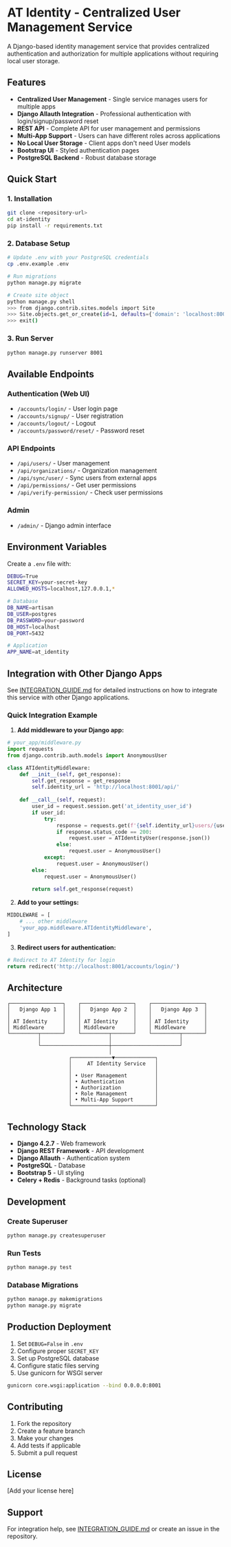 # AT Identity - Centralized User Management Service

A Django-based identity management service that provides centralized authentication and authorization for multiple applications without requiring local user storage.

## Features

- **Centralized User Management** - Single service manages users for multiple apps
- **Django Allauth Integration** - Professional authentication with login/signup/password reset
- **REST API** - Complete API for user management and permissions
- **Multi-App Support** - Users can have different roles across applications
- **No Local User Storage** - Client apps don't need User models
- **Bootstrap UI** - Styled authentication pages
- **PostgreSQL Backend** - Robust database storage

## Quick Start

### 1. Installation

```bash
git clone <repository-url>
cd at-identity
pip install -r requirements.txt
```

### 2. Database Setup

```bash
# Update .env with your PostgreSQL credentials
cp .env.example .env

# Run migrations
python manage.py migrate

# Create site object
python manage.py shell
>>> from django.contrib.sites.models import Site
>>> Site.objects.get_or_create(id=1, defaults={'domain': 'localhost:8001', 'name': 'AT Identity'})
>>> exit()
```

### 3. Run Server

```bash
python manage.py runserver 8001
```

## Available Endpoints

### Authentication (Web UI)
- `/accounts/login/` - User login page
- `/accounts/signup/` - User registration
- `/accounts/logout/` - Logout
- `/accounts/password/reset/` - Password reset

### API Endpoints
- `/api/users/` - User management
- `/api/organizations/` - Organization management
- `/api/sync/user/` - Sync users from external apps
- `/api/permissions/` - Get user permissions
- `/api/verify-permission/` - Check user permissions

### Admin
- `/admin/` - Django admin interface

## Environment Variables

Create a `.env` file with:

```bash
DEBUG=True
SECRET_KEY=your-secret-key
ALLOWED_HOSTS=localhost,127.0.0.1,*

# Database
DB_NAME=artisan
DB_USER=postgres
DB_PASSWORD=your-password
DB_HOST=localhost
DB_PORT=5432

# Application
APP_NAME=at_identity
```

## Integration with Other Django Apps

See [INTEGRATION_GUIDE.md](INTEGRATION_GUIDE.md) for detailed instructions on how to integrate this service with other Django applications.

### Quick Integration Example

1. **Add middleware to your Django app:**

```python
# your_app/middleware.py
import requests
from django.contrib.auth.models import AnonymousUser

class ATIdentityMiddleware:
    def __init__(self, get_response):
        self.get_response = get_response
        self.identity_url = 'http://localhost:8001/api/'
    
    def __call__(self, request):
        user_id = request.session.get('at_identity_user_id')
        if user_id:
            try:
                response = requests.get(f'{self.identity_url}users/{user_id}/')
                if response.status_code == 200:
                    request.user = ATIdentityUser(response.json())
                else:
                    request.user = AnonymousUser()
            except:
                request.user = AnonymousUser()
        else:
            request.user = AnonymousUser()
        
        return self.get_response(request)
```

2. **Add to your settings:**

```python
MIDDLEWARE = [
    # ... other middleware
    'your_app.middleware.ATIdentityMiddleware',
]
```

3. **Redirect users for authentication:**

```python
# Redirect to AT Identity for login
return redirect('http://localhost:8001/accounts/login/')
```

## Architecture

```
┌─────────────────┐    ┌─────────────────┐    ┌─────────────────┐
│   Django App 1  │    │   Django App 2  │    │   Django App 3  │
│                 │    │                 │    │                 │
│ AT Identity     │    │ AT Identity     │    │ AT Identity     │
│ Middleware      │    │ Middleware      │    │ Middleware      │
└─────────┬───────┘    └─────────┬───────┘    └─────────┬───────┘
          │                      │                      │
          └──────────────────────┼──────────────────────┘
                                 │
                    ┌─────────────▼─────────────┐
                    │     AT Identity Service   │
                    │                           │
                    │ • User Management         │
                    │ • Authentication          │
                    │ • Authorization           │
                    │ • Role Management         │
                    │ • Multi-App Support       │
                    └───────────────────────────┘
```

## Technology Stack

- **Django 4.2.7** - Web framework
- **Django REST Framework** - API development
- **Django Allauth** - Authentication system
- **PostgreSQL** - Database
- **Bootstrap 5** - UI styling
- **Celery + Redis** - Background tasks (optional)

## Development

### Create Superuser

```bash
python manage.py createsuperuser
```

### Run Tests

```bash
python manage.py test
```

### Database Migrations

```bash
python manage.py makemigrations
python manage.py migrate
```

## Production Deployment

1. Set `DEBUG=False` in `.env`
2. Configure proper `SECRET_KEY`
3. Set up PostgreSQL database
4. Configure static files serving
5. Use gunicorn for WSGI server

```bash
gunicorn core.wsgi:application --bind 0.0.0.0:8001
```

## Contributing

1. Fork the repository
2. Create a feature branch
3. Make your changes
4. Add tests if applicable
5. Submit a pull request

## License

[Add your license here]

## Support

For integration help, see [INTEGRATION_GUIDE.md](INTEGRATION_GUIDE.md) or create an issue in the repository.